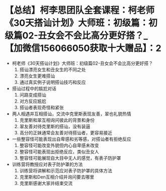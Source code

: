 # 【总结】柯李思团队全套课程：柯老师《30天搭讪计划》大师班：初级篇：初级篇02-丑女会不会比高分更好搭？_【加微信156066050获取十大赠品】：2

-   柯老师《30天搭讪计划》大师班：初级篇02-丑女会不会比高分更好搭？
    1.  搭讪漂亮女生和丑女生的不同之处
    2.  漂亮女生更难搭讪
    3.  通过真实例子说明搭讪技巧和反应
-   搭讪过程中的尴尬对话
    1.  问路变成搭讪
    2.  对方反应尴尬
    3.  搭讪者表现奇怪和紧张
-   两人相遇并互相搭讪，交流中克里斯表现友善，翠也礼貌热情
    1.  克里斯和翠互相询问彼此的背景和身份
    2.  翠友善对待克里斯的搭讪，没有装逼
    3.  高分的正妹通常会友善对待搭讪者，更容易接近
-   一些整容怪可能表现出自卑感和劣等感，对搭讪者有拒绝反应
    1.  整容怪可能改变外貌但内心自卑感未改变
    2.  整容怪可能表现出拒绝反应，类似丑女人
    3.  整容怪可能展现自大目中无人的感觉，有表子防护罩
-   训练营将教授应对表子防护罩的方法
    1.  训练营将讲解和示范应对表子防护罩的具体方法
    2.  克里斯和Den互相介绍并询问要去哪里
    3.  克里斯感谢大家并结束交流